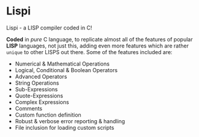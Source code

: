 # Lispi
Lispi - a LISP compiler coded in C!

**Coded** in *pure* C language, to replicate almost all of the features of popular **LISP** languages, not just this, adding even more
features which are rather `unique` to other LISPS out there.
Some of the features included are:
- Numerical & Mathematical Operations
- Logical, Conditional & Boolean Operators
- Advanced Operators
- String Operations
- Sub-Expressions
- Quote-Expressions
- Complex Expressions
- Comments
- Custom function definition
- Robust & verbose error reporting & handling
- File inclusion for loading custom scripts
